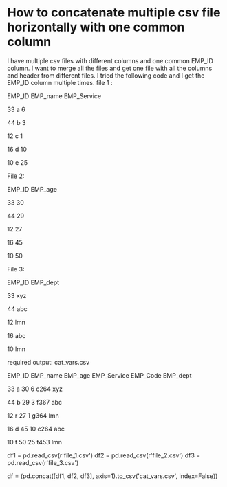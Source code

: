 
# How to concatenate multiple csv file horizontally with one common column

I have multiple csv files with different columns and one common EMP_ID column. I want to merge all the files and get one file with all the columns and header from different files. I tried the following code and I get the EMP_ID column multiple times.
file 1 :




EMP_ID
EMP_name
EMP_Service




33
a
6


44
b
3


12
c
1


16
d
10


10
e
25




File 2:




EMP_ID
EMP_age




33
30


44
29


12
27


16
45


10
50




File 3:




EMP_ID
EMP_dept




33
xyz


44
abc


12
lmn


16
abc


10
lmn




required output: cat_vars.csv




EMP_ID
EMP_name
EMP_age
EMP_Service
EMP_Code
EMP_dept




33
a
30
6
c264
xyz


44
b
29
3
f367
abc


12
r
27
1
g364
lmn


16
d
45
10
c264
abc


10
t
50
25
t453
lmn




df1 = pd.read_csv(r'file_1.csv')
df2 =  pd.read_csv(r'file_2.csv')
df3 =  pd.read_csv(r'file_3.csv')

df = (pd.concat([df1, df2, df3], axis=1).to_csv('cat_vars.csv', index=False))


        